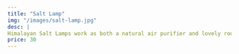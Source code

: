 ```yaml
---
title: "Salt Lamp"
img: "/images/salt-lamp.jpg"
desc: |
Himalayan Salt Lamps work as both a natural air purifier and lovely room brightener. Ions emitted from the lamp cleanse the air and relieve symptoms of asthma and allergies.
price: 30
---
```

